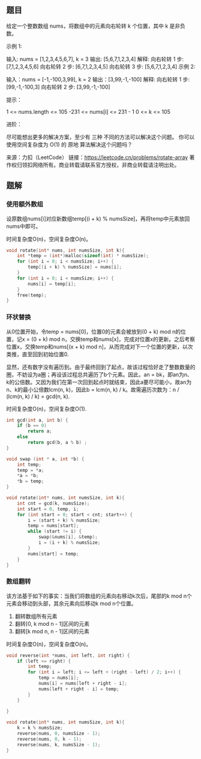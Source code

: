 ## 题目

给定一个整数数组 nums，将数组中的元素向右轮转 k 个位置，其中 k 是非负数。

 

示例 1:

输入: nums = [1,2,3,4,5,6,7], k = 3
输出: [5,6,7,1,2,3,4]
解释:
向右轮转 1 步: [7,1,2,3,4,5,6]
向右轮转 2 步: [6,7,1,2,3,4,5]
向右轮转 3 步: [5,6,7,1,2,3,4]
示例 2:

输入：nums = [-1,-100,3,99], k = 2
输出：[3,99,-1,-100]
解释: 
向右轮转 1 步: [99,-1,-100,3]
向右轮转 2 步: [3,99,-1,-100]


提示：

1 <= nums.length <= 105
-231 <= nums[i] <= 231 - 1
0 <= k <= 105


进阶：

尽可能想出更多的解决方案，至少有 三种 不同的方法可以解决这个问题。
你可以使用空间复杂度为 O(1) 的 原地 算法解决这个问题吗？

来源：力扣（LeetCode）
链接：https://leetcode.cn/problems/rotate-array
著作权归领扣网络所有。商业转载请联系官方授权，非商业转载请注明出处。

## 题解

### 使用额外数组

设原数组nums[i]对应新数组temp[(i + k) % numsSize]，再将temp中元素放回nums中即可。

时间复杂度O(n)，空间复杂度O(n)。

```c
void rotate(int* nums, int numsSize, int k){
    int *temp = (int*)malloc(sizeof(int) * numsSize);
    for (int i = 0; i < numsSize; i++) {
        temp[(i + k) % numsSize] = nums[i];
    }
    for (int i = 0; i < numsSize; i++) {
        nums[i] = temp[i];
    }
    free(temp);
}
```

### 环状替换

从0位置开始，令temp = nums[0]，位置0的元素会被放到(0 + k) mod n的位置，记x = (0 + k) mod n，交换temp和nums[x]，完成对位置x的更新。之后考察位置x，交换temp和nums[(x + k) mod n]，从而完成对下一个位置的更新，以次类推，直至回到初始位置0.

显然，还有数字没有遍历到。由于最终回到了起点，故该过程恰好走了整数数量的圈，不妨设为a圈；再设该过程总共遍历了b个元素。因此，an = bk，即an为n、k的公倍数。又因为我们在第一次回到起点时就结束，因此a要尽可能小，故an为n、k的最小公倍数lcm(n, k)，因此b = lcm(n, k) / k。故需遍历次数为：n / (lcm(n, k) / k) = gcd(n, k).

时间复杂度O(n)，空间复杂度O(1).

```c
int gcd(int a, int b) {
    if (b == 0) 
        return a;
    else
        return gcd(b, a % b) ;
}

void swap (int * a, int *b) {
    int temp;
    temp = *a;
    *a = *b;
    *b = temp;
}

void rotate(int* nums, int numsSize, int k){
    int cnt = gcd(k, numsSize);
    int start = 0, temp, i;
    for (int start = 0; start < cnt; start++) {
        i = (start + k) % numsSize;
        temp = nums[start];
        while (start != i) {
            swap(&nums[i], &temp);
            i = (i + k) % numsSize;
        }
        nums[start] = temp;
    }
}
```

### 数组翻转

该方法基于如下的事实：当我们将数组的元素向右移动k次后，尾部的k mod n个元素会移动到头部，其余元素向后移动k mod n个位置。

1. 翻转数组所有元素
2. 翻转[0, k mod n - 1]区间的元素
3. 翻转[k mod n, n - 1]区间的元素

时间复杂度O(n)，空间复杂度O(n)。

```c
void reverse(int *nums, int left, int right) {
    if (left <= right) {
        int temp;
        for (int i = left; i <= left + (right - left) / 2; i++) {
            temp = nums[i];
            nums[i] = nums[left + right - i];
            nums[left + right - i] = temp;
        }
    }
    
}

void rotate(int* nums, int numsSize, int k){
    k = k % numsSize;
    reverse(nums, 0, numsSize - 1);
    reverse(nums, 0, k - 1);
    reverse(nums, k, numsSize - 1);
}
```

